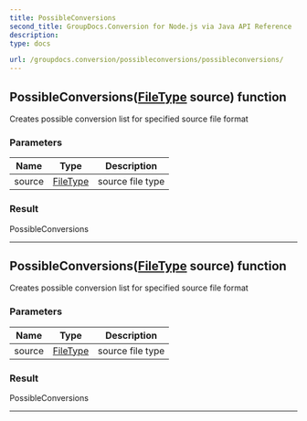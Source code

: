 ```yaml
---
title: PossibleConversions
second_title: GroupDocs.Conversion for Node.js via Java API Reference
description: 
type: docs

url: /groupdocs.conversion/possibleconversions/possibleconversions/
---
```


## PossibleConversions([FileType](../../filetype) source) function
Creates possible conversion list for specified source  file format

### Parameters

| Name | Type | Description |
| --- | --- | --- |
| source | [FileType](../../filetype) | source file type |

### Result
PossibleConversions


---


## PossibleConversions([FileType](../../filetype) source) function
Creates possible conversion list for specified source  file format

### Parameters

| Name | Type | Description |
| --- | --- | --- |
| source | [FileType](../../filetype) | source file type |

### Result
PossibleConversions


---


